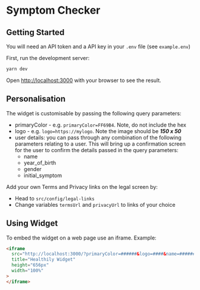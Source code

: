 # Symptom Checker

## Getting Started

You will need an API token and a API key in your `.env` file (see `example.env`)

First, run the development server:

```bash
yarn dev
```

Open [http://localhost:3000](http://localhost:3000) with your browser to see the result.

## Personalisation

The widget is customisable by passing the following query parameters:

- primaryColor - e.g. `primaryColor=FF69B4`. Note, do not include the hex
- logo - e.g. `logo=https://mylogo`. Note the image should be **_150 x 50_**
- user details: you can pass through any combination of the following parameters relating to a user. This will bring up a confirmation screen for the user to confirm the details passed in the query parameters:
  - name
  - year_of_birth
  - gender
  - initial_symptom

Add your own Terms and Privacy links on the legal screen by:

- Head to `src/config/legal-links`
- Change variables `termsUrl` and `privacyUrl` to links of your choice

## Using Widget

To embed the widget on a web page use an iframe. Example:

```html
<iframe
  src="http://localhost:3000/?primaryColor=######&logo=####&name=######&year_of_birth=####&gender=######&initial_symptom=####"
  title="Healthily Widget"
  height="656px"
  width="100%"
>
</iframe>
```
